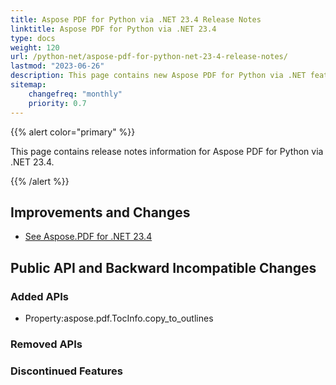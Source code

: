 ```yaml
---
title: Aspose PDF for Python via .NET 23.4 Release Notes
linktitle: Aspose PDF for Python via .NET 23.4
type: docs
weight: 120
url: /python-net/aspose-pdf-for-python-net-23-4-release-notes/
lastmod: "2023-06-26"
description: This page contains new Aspose PDF for Python via .NET features, enhancement, and bug fixes in 2023, version 23.4.
sitemap:
    changefreq: "monthly"
    priority: 0.7
---
```


{{% alert color="primary" %}}

This page contains release notes information for Aspose PDF for Python via .NET 23.4.

{{% /alert %}}

## Improvements and Changes

- [See Aspose.PDF for .NET 23.4](/pdf/net/aspose-pdf-for-net-23-4-release-notes/)

## Public API and Backward Incompatible Changes

### Added APIs
* Property:aspose.pdf.TocInfo.copy_to_outlines

### Removed APIs

### Discontinued Features
